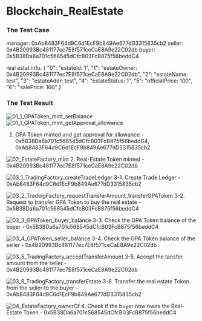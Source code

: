 # Blockchain_RealEstate

### The Test Case ###

manager: 0xAb8483F64d9C6d1EcF9b849Ae677dD3315835cb2
seller: 0x4B20993Bc481177ec7E8f571ceCaE8A9e22C02db
buyer: 0x5B38Da6a701c568545dCfcB03FcB875f56beddC4

real estat info.
{
	"0": "estateId: 1",
	"1": "estateOwner: 0x4B20993Bc481177ec7E8f571ceCaE8A9e22C02db",
	"2": "estateName: test",
	"3": "estateAddr: test",
	"4": "estateStatus: 1",
	"5": "officialPrice: 100",
	"6": "salePrice: 100"
}

### The Test Result ###

![01_1_GPAToken_mint_setBalance](https://user-images.githubusercontent.com/42527020/190063828-aa620fc2-c409-4e97-8b1b-6be22becbee0.png)
![01_1_GPAToken_mint_getApproval_allowance](https://user-images.githubusercontent.com/42527020/190063800-4da131b5-ca67-4d3a-93f9-59dea0826250.png)
1. GPA Token minted and get approval for allowance - 0x5B38Da6a701c568545dCfcB03FcB875f56beddC4, 0xAb8483F64d9C6d1EcF9b849Ae677dD3315835cb2



![02_EstateFactory_mint](https://user-images.githubusercontent.com/42527020/190063881-3f0f3d52-b3c0-42d3-9a6e-d31a5abbfaf0.png)
2. Real-Estate Token minted - 0x4B20993Bc481177ec7E8f571ceCaE8A9e22C02db



![03_1_TradingFactory_createTradeLedger](https://user-images.githubusercontent.com/42527020/190063903-7f3320d3-5202-472b-a2b9-17bbbf966912.png)
3-1. Create Trade Ledger - 0xAb8483F64d9C6d1EcF9b849Ae677dD3315835cb2


![03_2_TradingFactory_requestTransferAmount_transferGPAToken](https://user-images.githubusercontent.com/42527020/190063931-25405bd4-126a-4b9e-9062-564f7d28ef9f.png)
3-2. Request to transfer GPA Token to buy the real estate - 0x5B38Da6a701c568545dCfcB03FcB875f56beddC4


![03_3_GPAToken_buyer_balance](https://user-images.githubusercontent.com/42527020/190063948-9a44a175-3813-434f-be4a-7b4cdfe63a45.png)
3-3. Check the GPA Token balance of the buyer - 0x5B38Da6a701c568545dCfcB03FcB875f56beddC4


![03_4_GPAToken_seller_balance](https://user-images.githubusercontent.com/42527020/190063987-63611960-16be-4e1a-a783-2e53e254ca89.png)
3-4. Check the GPA Token balance of the seller - 0x4B20993Bc481177ec7E8f571ceCaE8A9e22C02db


![03_5_TradingFactory_acceptTransferAmount](https://user-images.githubusercontent.com/42527020/190064007-ec6d074c-9699-42e4-8491-125b31967499.png)
3-5. Accept the tansfer amount from the seller - 0x4B20993Bc481177ec7E8f571ceCaE8A9e22C02db


![03_6_TradingFactory_transferEstate](https://user-images.githubusercontent.com/42527020/190064021-48dfc11d-bae3-4d35-a366-f290880fe5dc.png)
3-6. Transfer the real estate Token from the seller to the buyer - 0xAb8483F64d9C6d1EcF9b849Ae677dD3315835cb2


![04_EstateFactory_ownerOf](https://user-images.githubusercontent.com/42527020/190064037-80228f69-964b-454e-8a87-1f675081a038.png)
4. Check if the buyer now owns the Real-Estate Token - 0x5B38Da6a701c568545dCfcB03FcB875f56beddC4

